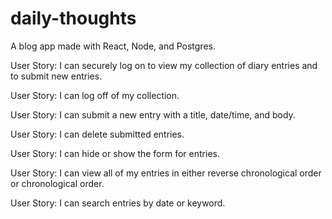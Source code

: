 # daily-thoughts
A blog app made with React, Node, and Postgres.

User Story: I can securely log on to view my collection of diary entries and to submit new entries.

User Story: I can log off of my collection.

User Story: I can submit a new entry with a title, date/time, and body.

User Story: I can delete submitted entries.

User Story: I can hide or show the form for entries.

User Story: I can view all of my entries in either reverse chronological order or chronological order.

User Story: I can search entries by date or keyword.